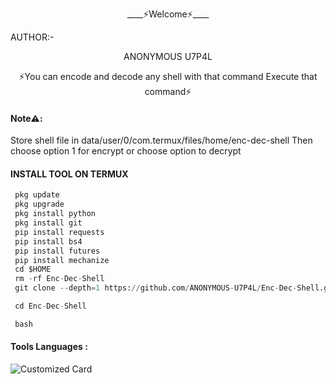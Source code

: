 <p align="center">
____⚡Welcome⚡____


AUTHOR:-
<p align="center">
ANONYMOUS U7P4L

</br>
<p align="center">
      ⚡You can encode and decode any shell with that command Execute that command⚡
</p>

#### Note⚠️:
Store shell file in data/user/0/com.termux/files/home/enc-dec-shell
Then choose option 1 for encrypt or choose option to decrypt

#### INSTALL TOOL ON TERMUX
```python
 pkg update
 pkg upgrade
 pkg install python
 pkg install git
 pip install requests
 pip install bs4
 pip install futures
 pip install mechanize
 cd $HOME 
 rm -rf Enc-Dec-Shell
 git clone --depth=1 https://github.com/ANONYMOUS-U7P4L/Enc-Dec-Shell.git

 cd Enc-Dec-Shell

 bash 
```


#### Tools Languages :

![Customized Card](https://github-readme-stats.vercel.app/api/pin?username=ANONYMOUS-U7P4L&repo=TRACK&title_color=fff&icon_color=f9f9f9&text_color=9f9f9f&bg_color=151515)
